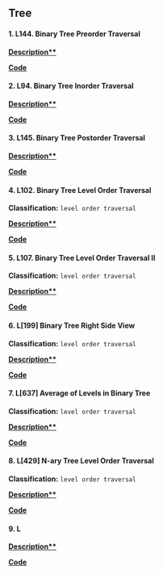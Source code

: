 ## Tree

#### 1. L144. Binary Tree Preorder Traversal

**[Description**](https://leetcode.com/problems/binary-tree-preorder-traversal/)**

**[Code](./144.binary-tree-preorder-traversal.py)**

#### 2. L94. Binary Tree Inorder Traversal

**[Description**](https://leetcode.com/problems/binary-tree-inorder-traversal/)**

**[Code](./94.binary-tree-inorder-traversal.py)**

#### 3. L145. Binary Tree Postorder Traversal

**[Description**](https://leetcode.com/problems/binary-tree-postorder-traversal/)**

**[Code](./145.binary-tree-postorder-traversal.py)**

#### 4. L102. Binary Tree Level Order Traversal
**Classification:** `level order traversal`

**[Description**](https://leetcode.com/problems/binary-tree-level-order-traversal/)**

**[Code](./102.binary-tree-level-order-traversal.py)**

#### 5. L107. Binary Tree Level Order Traversal II
**Classification:** `level order traversal`

**[Description**](https://leetcode.com/problems/binary-tree-level-order-traversal-ii/)**

**[Code](./107.binary-tree-level-order-traversal-ii.py)**

#### 6. L[199] Binary Tree Right Side View

**Classification:** `level order traversal`

**[Description**](https://leetcode.com/problems/binary-tree-right-side-view/description/)**

**[Code](./199.binary-tree-right-side-view.py)**

#### 7. L[637] Average of Levels in Binary Tree

**Classification:** `level order traversal`

**[Description**](https://leetcode.com/problems/average-of-levels-in-binary-tree/)**

**[Code](./637.average-of-levels-in-binary-tree.py)**


#### 8. L[429] N-ary Tree Level Order Traversal
**Classification:** `level order traversal`

**[Description**](https://leetcode.com/problems/n-ary-tree-level-order-traversal/)**

**[Code](./429.n-ary-tree-level-order-traversal.py)**


#### 9. L

**[Description**]()**

**[Code]()**